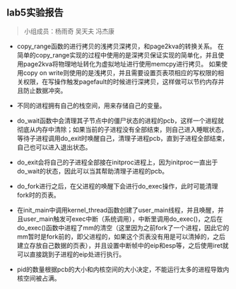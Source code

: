 ## lab5实验报告
>小组成员：杨雨奇 吴天夫 冯杰康

- copy_range函数的进行拷贝的浅拷贝深拷贝，和page2kva的转换关系。
在简单的copy_range实现的过程中使用的是深拷贝保证实现的简单化，并且使用page2kva将物理地址转化为虚拟地址进行使用memcpy进行拷贝。
如果使用copy on write则使用的是浅拷贝，并且需要设置页表项相应的写权限的相关权限，在写操作触发pagefault的时候进行深拷贝，这样做可以节约内存并且防止数据冲突。

- 不同的进程拥有自己的栈空间，用来存储自己的变量。

- do_wait函数中会清理其子节点中的僵尸状态的进程的pcb，这样一个进程就彻底从内存中清除；如果当前的子进程没有全部结束，则自己进入睡眠状态，等待子进程调用do_exit时唤醒自己，清理子进程pcb，直到子进程全部结束，自己也可以进入退出状态。

- do_exit会将自己的子进程全部接在initproc进程上，因为initproc一直出于do_wait的状态，因此可以当其帮助清理子进程的pcb。

- do_fork进行之后，在父进程的唤醒下会进行do_exec操作，此时可能清理fork时的页表。

- 在init_main中调用kernel_thread函数创建了user_main线程，并且唤醒，并且user_main触发可exec中断（系统调用），中断里调用do_exec()，之后在do_exec()函数中进程了mm的清空（这里因为之前fork了一个进程，因此它的mm暂时是fork前的，即父进程的，如果这个页表没有用是可以清掉的，之后建立存放自己数据的页表），并且设置中断帧中的eip和esp等，之后使用iret就可以直接跳到子进程的eip处进行执行。

- pid的数量根据pcb的大小和内核空间的大小决定，不能运行太多的进程导致内核空间被占满。